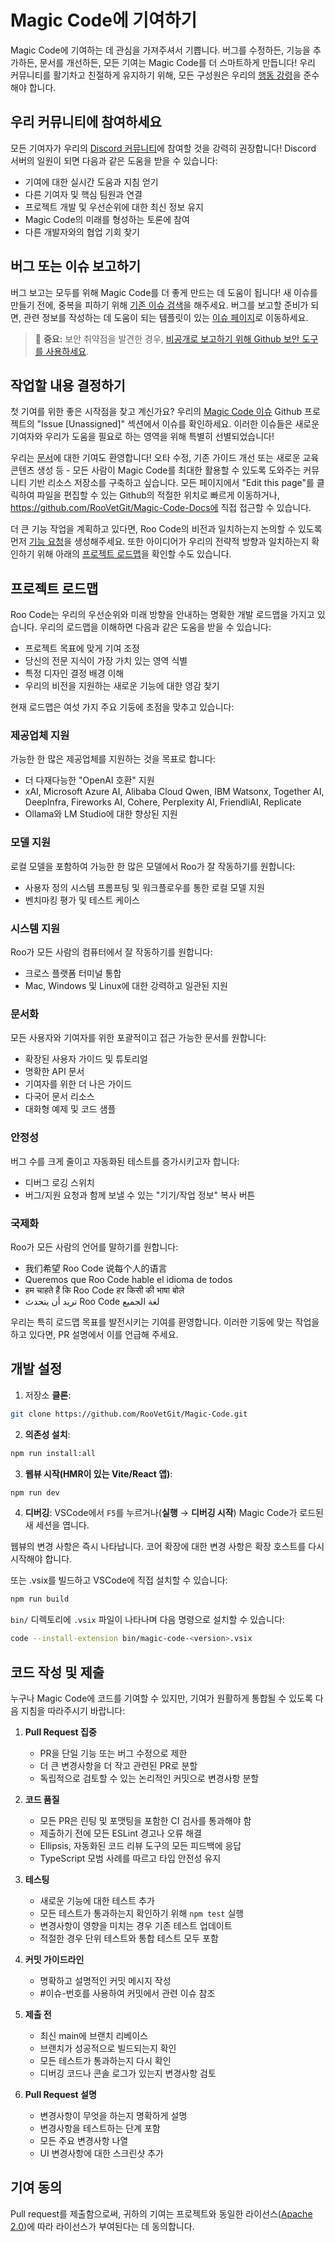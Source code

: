 # Magic Code에 기여하기

Magic Code에 기여하는 데 관심을 가져주셔서 기쁩니다. 버그를 수정하든, 기능을 추가하든, 문서를 개선하든, 모든 기여는 Magic Code를 더 스마트하게 만듭니다! 우리 커뮤니티를 활기차고 친절하게 유지하기 위해, 모든 구성원은 우리의 [행동 강령](CODE_OF_CONDUCT.md)을 준수해야 합니다.

## 우리 커뮤니티에 참여하세요

모든 기여자가 우리의 [Discord 커뮤니티](https://discord.gg/roocode)에 참여할 것을 강력히 권장합니다! Discord 서버의 일원이 되면 다음과 같은 도움을 받을 수 있습니다:

- 기여에 대한 실시간 도움과 지침 얻기
- 다른 기여자 및 핵심 팀원과 연결
- 프로젝트 개발 및 우선순위에 대한 최신 정보 유지
- Magic Code의 미래를 형성하는 토론에 참여
- 다른 개발자와의 협업 기회 찾기

## 버그 또는 이슈 보고하기

버그 보고는 모두를 위해 Magic Code를 더 좋게 만드는 데 도움이 됩니다! 새 이슈를 만들기 전에, 중복을 피하기 위해 [기존 이슈 검색](https://github.com/RooVetGit/Magic-Code/issues)을 해주세요. 버그를 보고할 준비가 되면, 관련 정보를 작성하는 데 도움이 되는 템플릿이 있는 [이슈 페이지](https://github.com/RooVetGit/Magic-Code/issues/new/choose)로 이동하세요.

<blockquote class='warning-note'>
     🔐 <b>중요:</b> 보안 취약점을 발견한 경우, <a href="https://github.com/RooVetGit/Magic-Code/security/advisories/new">비공개로 보고하기 위해 Github 보안 도구를 사용하세요</a>.
</blockquote>

## 작업할 내용 결정하기

첫 기여를 위한 좋은 시작점을 찾고 계신가요? 우리의 [Magic Code 이슈](https://github.com/orgs/RooVetGit/projects/1) Github 프로젝트의 "Issue [Unassigned]" 섹션에서 이슈를 확인하세요. 이러한 이슈들은 새로운 기여자와 우리가 도움을 필요로 하는 영역을 위해 특별히 선별되었습니다!

우리는 [문서](https://docs.roocode.com/)에 대한 기여도 환영합니다! 오타 수정, 기존 가이드 개선 또는 새로운 교육 콘텐츠 생성 등 - 모든 사람이 Magic Code를 최대한 활용할 수 있도록 도와주는 커뮤니티 기반 리소스 저장소를 구축하고 싶습니다. 모든
페이지에서 "Edit this page"를 클릭하여 파일을 편집할 수 있는 Github의 적절한 위치로 빠르게 이동하거나, https://github.com/RooVetGit/Magic-Code-Docs에 직접 접근할 수 있습니다.

더 큰 기능 작업을 계획하고 있다면, Roo Code의 비전과 일치하는지 논의할 수 있도록 먼저 [기능 요청](https://github.com/RooVetGit/Roo-Code/discussions/categories/feature-requests?discussions_q=is%3Aopen+category%3A%22Feature+Requests%22+sort%3Atop)을 생성해주세요. 또한 아이디어가 우리의 전략적 방향과 일치하는지 확인하기 위해 아래의 [프로젝트 로드맵](#프로젝트-로드맵)을 확인할 수도 있습니다.

## 프로젝트 로드맵

Roo Code는 우리의 우선순위와 미래 방향을 안내하는 명확한 개발 로드맵을 가지고 있습니다. 우리의 로드맵을 이해하면 다음과 같은 도움을 받을 수 있습니다:

- 프로젝트 목표에 맞게 기여 조정
- 당신의 전문 지식이 가장 가치 있는 영역 식별
- 특정 디자인 결정 배경 이해
- 우리의 비전을 지원하는 새로운 기능에 대한 영감 찾기

현재 로드맵은 여섯 가지 주요 기둥에 초점을 맞추고 있습니다:

### 제공업체 지원

가능한 한 많은 제공업체를 지원하는 것을 목표로 합니다:

- 더 다재다능한 "OpenAI 호환" 지원
- xAI, Microsoft Azure AI, Alibaba Cloud Qwen, IBM Watsonx, Together AI, DeepInfra, Fireworks AI, Cohere, Perplexity AI, FriendliAI, Replicate
- Ollama와 LM Studio에 대한 향상된 지원

### 모델 지원

로컬 모델을 포함하여 가능한 한 많은 모델에서 Roo가 잘 작동하기를 원합니다:

- 사용자 정의 시스템 프롬프팅 및 워크플로우를 통한 로컬 모델 지원
- 벤치마킹 평가 및 테스트 케이스

### 시스템 지원

Roo가 모든 사람의 컴퓨터에서 잘 작동하기를 원합니다:

- 크로스 플랫폼 터미널 통합
- Mac, Windows 및 Linux에 대한 강력하고 일관된 지원

### 문서화

모든 사용자와 기여자를 위한 포괄적이고 접근 가능한 문서를 원합니다:

- 확장된 사용자 가이드 및 튜토리얼
- 명확한 API 문서
- 기여자를 위한 더 나은 가이드
- 다국어 문서 리소스
- 대화형 예제 및 코드 샘플

### 안정성

버그 수를 크게 줄이고 자동화된 테스트를 증가시키고자 합니다:

- 디버그 로깅 스위치
- 버그/지원 요청과 함께 보낼 수 있는 "기기/작업 정보" 복사 버튼

### 국제화

Roo가 모든 사람의 언어를 말하기를 원합니다:

- 我们希望 Roo Code 说每个人的语言
- Queremos que Roo Code hable el idioma de todos
- हम चाहते हैं कि Roo Code हर किसी की भाषा बोले
- نريد أن يتحدث Roo Code لغة الجميع

우리는 특히 로드맵 목표를 발전시키는 기여를 환영합니다. 이러한 기둥에 맞는 작업을 하고 있다면, PR 설명에서 이를 언급해 주세요.

## 개발 설정

1. 저장소 **클론**:

```sh
git clone https://github.com/RooVetGit/Magic-Code.git
```

2. **의존성 설치**:

```sh
npm run install:all
```

3. **웹뷰 시작(HMR이 있는 Vite/React 앱)**:

```sh
npm run dev
```

4. **디버깅**:
   VSCode에서 `F5`를 누르거나(**실행** → **디버깅 시작**) Magic Code가 로드된 새 세션을 엽니다.

웹뷰의 변경 사항은 즉시 나타납니다. 코어 확장에 대한 변경 사항은 확장 호스트를 다시 시작해야 합니다.

또는 .vsix를 빌드하고 VSCode에 직접 설치할 수 있습니다:

```sh
npm run build
```

`bin/` 디렉토리에 `.vsix` 파일이 나타나며 다음 명령으로 설치할 수 있습니다:

```sh
code --install-extension bin/magic-code-<version>.vsix
```

## 코드 작성 및 제출

누구나 Magic Code에 코드를 기여할 수 있지만, 기여가 원활하게 통합될 수 있도록 다음 지침을 따라주시기 바랍니다:

1. **Pull Request 집중**

    - PR을 단일 기능 또는 버그 수정으로 제한
    - 더 큰 변경사항을 더 작고 관련된 PR로 분할
    - 독립적으로 검토할 수 있는 논리적인 커밋으로 변경사항 분할

2. **코드 품질**

    - 모든 PR은 린팅 및 포맷팅을 포함한 CI 검사를 통과해야 함
    - 제출하기 전에 모든 ESLint 경고나 오류 해결
    - Ellipsis, 자동화된 코드 리뷰 도구의 모든 피드백에 응답
    - TypeScript 모범 사례를 따르고 타입 안전성 유지

3. **테스팅**

    - 새로운 기능에 대한 테스트 추가
    - 모든 테스트가 통과하는지 확인하기 위해 `npm test` 실행
    - 변경사항이 영향을 미치는 경우 기존 테스트 업데이트
    - 적절한 경우 단위 테스트와 통합 테스트 모두 포함

4. **커밋 가이드라인**

    - 명확하고 설명적인 커밋 메시지 작성
    - #이슈-번호를 사용하여 커밋에서 관련 이슈 참조

5. **제출 전**

    - 최신 main에 브랜치 리베이스
    - 브랜치가 성공적으로 빌드되는지 확인
    - 모든 테스트가 통과하는지 다시 확인
    - 디버깅 코드나 콘솔 로그가 있는지 변경사항 검토

6. **Pull Request 설명**
    - 변경사항이 무엇을 하는지 명확하게 설명
    - 변경사항을 테스트하는 단계 포함
    - 모든 주요 변경사항 나열
    - UI 변경사항에 대한 스크린샷 추가

## 기여 동의

Pull request를 제출함으로써, 귀하의 기여는 프로젝트와 동일한 라이선스([Apache 2.0](../LICENSE))에 따라 라이선스가 부여된다는 데 동의합니다.
